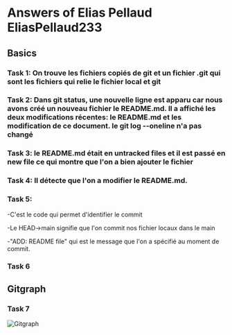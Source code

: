 # Answers of Elias Pellaud EliasPellaud233

## Basics

### Task 1: On trouve les fichiers copiés de git et un fichier .git qui sont les fichiers qui relie le fichier local et git

### Task 2: Dans git status, une nouvelle ligne est apparu car nous avons créé un nouveau fichier le README.md. Il a affiché les deux modifications récentes: le README.md et les modification de ce document.  le git log --oneline n'a pas changé

### Task 3: le README.md était en untracked files et il est passé en new file ce qui montre que l'on a bien ajouter le fichier

### Task 4: Il détecte que l'on a modifier le README.md.

### Task 5:

-C'est le code qui permet d'identifier le commit

-Le HEAD->main signifie que l'on commit nos fichier locaux dans le main 

-"ADD: README file" qui est le message que l'on a spécifié au moment de commit.

### Task 6

## Gitgraph

### Task 7

![Gitgraph](img/gitgraph.svg)